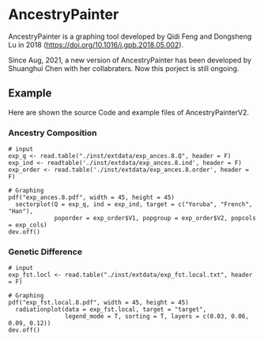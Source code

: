 # AncestryPainter

AncestryPainter is a graphing tool developed by Qidi Feng and Dongsheng Lu in 2018 (https://doi.org/10.1016/j.gpb.2018.05.002).

Since Aug, 2021, a new version of AncestryPainter has been developed by Shuanghui Chen with her collabraters. Now this porject is still ongoing.


## Example

Here are shown the source Code and example files of AncestryPainterV2.

### Ancestry Composition
```
# input
exp_q <- read.table("./inst/extdata/exp_ances.8.Q", header = F)
exp_ind <- readtable('./inst/extdata/exp_ances.8.ind', header = F)
exp_order <- read.table('./inst/extdata/exp_ances.8.order', header = F)

# Graphing
pdf("exp_ances.8.pdf", width = 45, height = 45)
  sectorplot(Q = exp_q, ind = exp_ind, target = c("Yoruba", "French", "Han"), 
             poporder = exp_order$V1, popgroup = exp_order$V2, popcols = exp_cols)
dev.off()
```

### Genetic Difference
```
# input
exp_fst.locl <- read.table("./inst/extdata/exp_fst.local.txt", header = F)

# Graphing
pdf("exp_fst.local.8.pdf", width = 45, height = 45)
  radiationplot(data = exp_fst.local, target = "target", 
                legend_mode = T, sorting = T, layers = c(0.03, 0.06, 0.09, 0.12))
dev.off()
```
